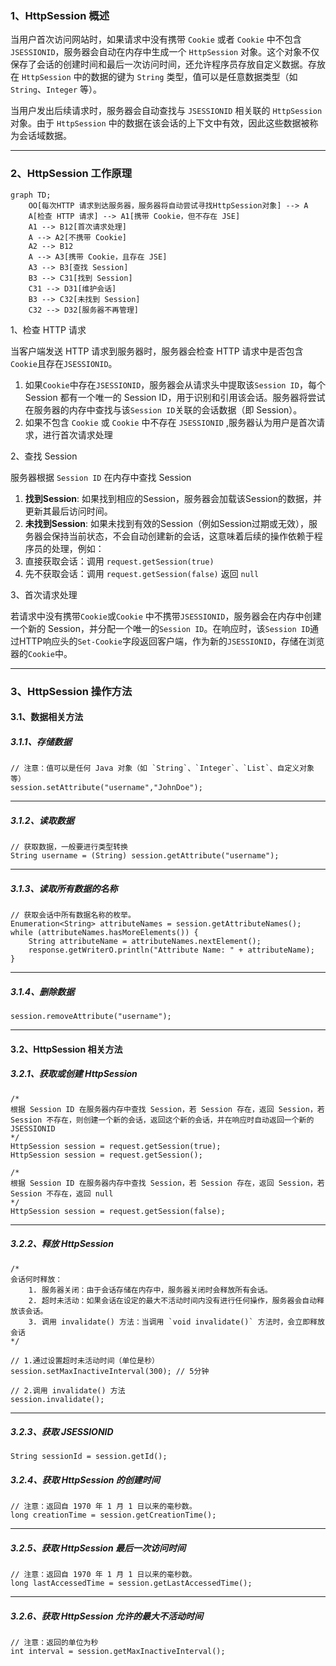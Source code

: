 ### 1、HttpSession 概述

当用户首次访问网站时，如果请求中没有携带 `Cookie` 或者 `Cookie` 中不包含 `JSESSIONID`，服务器会自动在内存中生成一个 `HttpSession` 对象。这个对象不仅保存了会话的创建时间和最后一次访问时间，还允许程序员存放自定义数据。存放在 `HttpSession` 中的数据的键为 `String` 类型，值可以是任意数据类型（如 `String`、`Integer` 等）。

当用户发出后续请求时，服务器会自动查找与 `JSESSIONID` 相关联的 `HttpSession` 对象。由于 `HttpSession`  中的数据在该会话的上下文中有效，因此这些数据被称为会话域数据。

---



### 2、HttpSession 工作原理

```mermaid
graph TD;
    OO[每次HTTP 请求到达服务器，服务器将自动尝试寻找HttpSession对象] --> A
    A[检查 HTTP 请求] --> A1[携带 Cookie，但不存在 JSE]
    A1 --> B12[首次请求处理]
    A --> A2[不携带 Cookie]
    A2 --> B12
    A --> A3[携带 Cookie，且存在 JSE]
    A3 --> B3[查找 Session]
    B3 --> C31[找到 Session]
    C31 --> D31[维护会话]
    B3 --> C32[未找到 Session]
    C32 --> D32[服务器不再管理]
```
1、检查 HTTP 请求

当客户端发送 HTTP 请求到服务器时，服务器会检查 HTTP 请求中是否包含`Cookie`且存在`JSESSIONID`。

1. 如果`Cookie`中存在`JSESSIONID`，服务器会从请求头中提取该`Session ID`，每个 Session 都有一个唯一的 Session ID，用于识别和引用该会话。服务器将尝试在服务器的内存中查找与该`Session ID`关联的会话数据（即 Session）。
2. 如果不包含 `Cookie` 或 `Cookie` 中不存在 `JSESSIONID` ,服务器认为用户是首次请求，进行首次请求处理

2、查找 Session

服务器根据 `Session ID` 在内存中查找 Session

1. **找到Session**: 如果找到相应的Session，服务器会加载该Session的数据，并更新其最后访问时间。
2. **未找到Session**: 如果未找到有效的Session（例如Session过期或无效），服务器会保持当前状态，不会自动创建新的会话，这意味着后续的操作依赖于程序员的处理，例如：
  1. 直接获取会话：调用 `request.getSession(true)`
  2. 先不获取会话：调用 `request.getSession(false)` 返回 `null`

3、首次请求处理

若请求中没有携带`Cookie`或`Cookie` 中不携带`JSESSIONID`，服务器会在内存中创建一个新的 Session，并分配一个唯一的`Session ID`。在响应时，该`Session ID`通过HTTP响应头的`Set-Cookie`字段返回客户端，作为新的`JSESSIONID`，存储在浏览器的`Cookie`中。

---



### 3、HttpSession 操作方法

#### 3.1、数据相关方法

##### 3.1.1、存储数据
```
// 注意：值可以是任何 Java 对象（如 `String`、`Integer`、`List`、自定义对象等）
session.setAttribute("username","JohnDoe");
```

---



##### 3.1.2、读取数据
```
// 获取数据，一般要进行类型转换
String username = (String) session.getAttribute("username");
```

---



##### 3.1.3、读取所有数据的名称
```
// 获取会话中所有数据名称的枚举。
Enumeration<String> attributeNames = session.getAttributeNames();
while (attributeNames.hasMoreElements()) {
    String attributeName = attributeNames.nextElement();
    response.getWriterO.println("Attribute Name: " + attributeName);
}
```

---



##### 3.1.4、删除数据
```
session.removeAttribute("username");
```

---



#### 3.2、HttpSession 相关方法
##### 3.2.1、获取或创建 HttpSession
```
/*
根据 Session ID 在服务器内存中查找 Session，若 Session 存在，返回 Session，若 Session 不存在，则创建一个新的会话，返回这个新的会话，并在响应时自动返回一个新的 JSESSIONID
*/
HttpSession session = request.getSession(true);
HttpSession session = request.getSession();

/*
根据 Session ID 在服务器内存中查找 Session，若 Session 存在，返回 Session，若 Session 不存在，返回 null
*/
HttpSession session = request.getSession(false);
```

---



##### 3.2.2、释放 HttpSession
```
/*
会话何时释放：
    1. 服务器关闭：由于会话存储在内存中，服务器关闭时会释放所有会话。
    2. 超时未活动：如果会话在设定的最大不活动时间内没有进行任何操作，服务器会自动释放该会话。
    3. 调用 invalidate() 方法：当调用 `void invalidate()` 方法时，会立即释放会话
*/

// 1.通过设置超时未活动时间（单位是秒）
session.setMaxInactiveInterval(300); // 5分钟

// 2.调用 invalidate() 方法
session.invalidate();
```

---



##### 3.2.3、获取 JSESSIONID
```
String sessionId = session.getId();
```


##### 3.2.4、获取 HttpSession 的创建时间
```
// 注意：返回自 1970 年 1 月 1 日以来的毫秒数。
long creationTime = session.getCreationTime();
```

---



##### 3.2.5、获取 HttpSession 最后一次访问时间
```
// 注意：返回自 1970 年 1 月 1 日以来的毫秒数。
long lastAccessedTime = session.getLastAccessedTime();
```

---



##### 3.2.6、获取 HttpSession 允许的最大不活动时间
```
// 注意：返回的单位为秒
int interval = session.getMaxInactiveInterval();
```